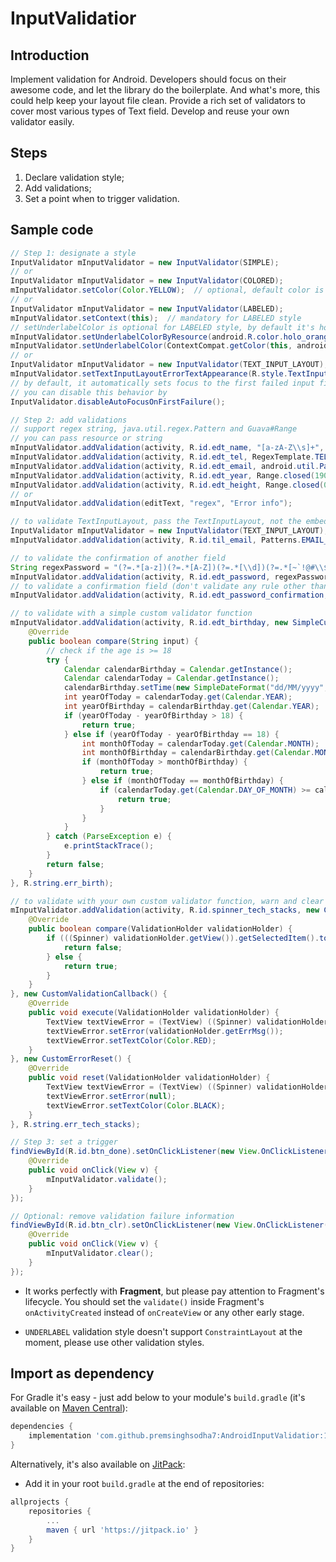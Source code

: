 # InputValidatior

## Introduction

Implement validation for Android.  Developers should focus on their awesome code, and let the library do the boilerplate.  And what's more, this could help keep your layout file clean.
Provide a rich set of validators to cover most various types of Text field.
Develop and reuse your own validator easily.
## Steps

1. Declare validation style;
2. Add validations;
3. Set a point when to trigger validation.

## Sample code

```java
// Step 1: designate a style
InputValidator mInputValidator = new InputValidator(SIMPLE);
// or
InputValidator mInputValidator = new InputValidator(COLORED);
mInputValidator.setColor(Color.YELLOW);  // optional, default color is RED if not set
// or
InputValidator mInputValidator = new InputValidator(LABELED);
mInputValidator.setContext(this);  // mandatory for LABELED style
// setUnderlabelColor is optional for LABELED style, by default it's holo_red_light
mInputValidator.setUnderlabelColorByResource(android.R.color.holo_orange_light); // optional for LABELED style
mInputValidator.setUnderlabelColor(ContextCompat.getColor(this, android.R.color.holo_orange_dark)); // optional for LABELED style
// or
InputValidator mInputValidator = new InputValidator(TEXT_INPUT_LAYOUT);
mInputValidator.setTextInputLayoutErrorTextAppearance(R.style.TextInputLayoutErrorStyle); // optional, default color is holo_red_light if not set
// by default, it automatically sets focus to the first failed input field after validation is triggered
// you can disable this behavior by
InputValidator.disableAutoFocusOnFirstFailure();

// Step 2: add validations
// support regex string, java.util.regex.Pattern and Guava#Range
// you can pass resource or string
mInputValidator.addValidation(activity, R.id.edt_name, "[a-zA-Z\\s]+", R.string.err_name);
mInputValidator.addValidation(activity, R.id.edt_tel, RegexTemplate.TELEPHONE, R.string.err_tel);
mInputValidator.addValidation(activity, R.id.edt_email, android.util.Patterns.EMAIL_ADDRESS, R.string.err_email);
mInputValidator.addValidation(activity, R.id.edt_year, Range.closed(1900, Calendar.getInstance().get(Calendar.YEAR)), R.string.err_year);
mInputValidator.addValidation(activity, R.id.edt_height, Range.closed(0.0f, 2.72f), R.string.err_height);
// or
mInputValidator.addValidation(editText, "regex", "Error info");

// to validate TextInputLayout, pass the TextInputLayout, not the embedded EditText
InputValidator mInputValidator = new InputValidator(TEXT_INPUT_LAYOUT);
mInputValidator.addValidation(activity, R.id.til_email, Patterns.EMAIL_ADDRESS, R.string.err_email);

// to validate the confirmation of another field
String regexPassword = "(?=.*[a-z])(?=.*[A-Z])(?=.*[\\d])(?=.*[~`!@#\\$%\\^&\\*\\(\\)\\-_\\+=\\{\\}\\[\\]\\|\\;:\"<>,./\\?]).{8,}";
mInputValidator.addValidation(activity, R.id.edt_password, regexPassword, R.string.err_password);
// to validate a confirmation field (don't validate any rule other than confirmation on confirmation field)
mInputValidator.addValidation(activity, R.id.edt_password_confirmation, R.id.edt_password, R.string.err_password_confirmation);

// to validate with a simple custom validator function
mInputValidator.addValidation(activity, R.id.edt_birthday, new SimpleCustomValidation() {
    @Override
    public boolean compare(String input) {
        // check if the age is >= 18
        try {
            Calendar calendarBirthday = Calendar.getInstance();
            Calendar calendarToday = Calendar.getInstance();
            calendarBirthday.setTime(new SimpleDateFormat("dd/MM/yyyy", Locale.US).parse(input));
            int yearOfToday = calendarToday.get(Calendar.YEAR);
            int yearOfBirthday = calendarBirthday.get(Calendar.YEAR);
            if (yearOfToday - yearOfBirthday > 18) {
                return true;
            } else if (yearOfToday - yearOfBirthday == 18) {
                int monthOfToday = calendarToday.get(Calendar.MONTH);
                int monthOfBirthday = calendarBirthday.get(Calendar.MONTH);
                if (monthOfToday > monthOfBirthday) {
                    return true;
                } else if (monthOfToday == monthOfBirthday) {
                    if (calendarToday.get(Calendar.DAY_OF_MONTH) >= calendarBirthday.get(Calendar.DAY_OF_MONTH)) {
                        return true;
                    }
                }
            }
        } catch (ParseException e) {
            e.printStackTrace();
        }
        return false;
    }
}, R.string.err_birth);

// to validate with your own custom validator function, warn and clear the warning with your way
mInputValidator.addValidation(activity, R.id.spinner_tech_stacks, new CustomValidation() {
    @Override
    public boolean compare(ValidationHolder validationHolder) {
        if (((Spinner) validationHolder.getView()).getSelectedItem().toString().equals("< Please select one >")) {
            return false;
        } else {
            return true;
        }
    }
}, new CustomValidationCallback() {
    @Override
    public void execute(ValidationHolder validationHolder) {
        TextView textViewError = (TextView) ((Spinner) validationHolder.getView()).getSelectedView();
        textViewError.setError(validationHolder.getErrMsg());
        textViewError.setTextColor(Color.RED);
    }
}, new CustomErrorReset() {
    @Override
    public void reset(ValidationHolder validationHolder) {
        TextView textViewError = (TextView) ((Spinner) validationHolder.getView()).getSelectedView();
        textViewError.setError(null);
        textViewError.setTextColor(Color.BLACK);
    }
}, R.string.err_tech_stacks);

// Step 3: set a trigger
findViewById(R.id.btn_done).setOnClickListener(new View.OnClickListener() {
    @Override
    public void onClick(View v) {
        mInputValidator.validate();
    }
});

// Optional: remove validation failure information
findViewById(R.id.btn_clr).setOnClickListener(new View.OnClickListener() {
    @Override
    public void onClick(View v) {
        mInputValidator.clear();
    }
});
```

* It works perfectly with **Fragment**, but please pay attention to Fragment's lifecycle.  You should set the `validate()` inside Fragment's `onActivityCreated` instead of `onCreateView` or any other early stage.

* `UNDERLABEL` validation style doesn't support `ConstraintLayout` at the moment, please use other validation styles.

## Import as dependency

For Gradle it's easy - just add below to your module's `build.gradle` (it's available on [Maven Central](https://search.maven.org/artifact/com.basgeekball/awesome-validation)):
```gradle
dependencies {
    implementation 'com.github.premsinghsodha7:AndroidInputValidatior:1.0.1'
}
```

Alternatively, it's also available on [JitPack](https://jitpack.io/):
* Add it in your root `build.gradle` at the end of repositories:
```gradle
allprojects {
    repositories {
        ...
        maven { url 'https://jitpack.io' }
    }
}
```